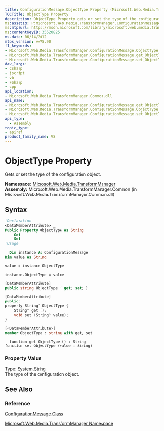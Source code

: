 ```yaml
---
title: ConfigurationMessage.ObjectType Property (Microsoft.Web.Media.TransformManager)
TOCTitle: ObjectType Property
description: ObjectType Property gets or set the type of the configuration object. The Namespace is Microsoft.Web.Media.TransformManager.
ms:assetid: P:Microsoft.Web.Media.TransformManager.ConfigurationMessage.ObjectType
ms:mtpsurl: https://msdn.microsoft.com/library/microsoft.web.media.transformmanager.configurationmessage.objecttype(v=VS.90)
ms:contentKeyID: 35520825
ms.date: 06/14/2012
mtps_version: v=VS.90
f1_keywords:
- Microsoft.Web.Media.TransformManager.ConfigurationMessage.ObjectType
- Microsoft.Web.Media.TransformManager.ConfigurationMessage.get_ObjectType
- Microsoft.Web.Media.TransformManager.ConfigurationMessage.set_ObjectType
dev_langs:
- csharp
- jscript
- vb
- FSharp
- cpp
api_location:
- Microsoft.Web.Media.TransformManager.Common.dll
api_name:
- Microsoft.Web.Media.TransformManager.ConfigurationMessage.get_ObjectType
- Microsoft.Web.Media.TransformManager.ConfigurationMessage.ObjectType
- Microsoft.Web.Media.TransformManager.ConfigurationMessage.set_ObjectType
api_type:
  - Assembly
topic_type:
- apiref
product_family_name: VS
---
```


# ObjectType Property

Gets or set the type of the configuration object.

**Namespace:**  [Microsoft.Web.Media.TransformManager](microsoft-web-media-transformmanager-namespace.md)  
**Assembly:**  Microsoft.Web.Media.TransformManager.Common (in Microsoft.Web.Media.TransformManager.Common.dll)

## Syntax

```vb
'Declaration
<DataMemberAttribute> _
Public Property ObjectType As String
    Get
    Set
'Usage

  Dim instance As ConfigurationMessage
Dim value As String

value = instance.ObjectType

instance.ObjectType = value
```

```csharp
[DataMemberAttribute]
public string ObjectType { get; set; }
```

```cpp
[DataMemberAttribute]
public:
property String^ ObjectType {
    String^ get ();
    void set (String^ value);
}
```

``` fsharp
[<DataMemberAttribute>]
member ObjectType : string with get, set
```

```jscript
  function get ObjectType () : String
function set ObjectType (value : String)
```

### Property Value

Type: [System.String](https://msdn.microsoft.com/library/s1wwdcbf)  
The type of the configuration object.  

## See Also

### Reference

[ConfigurationMessage Class](configurationmessage-class-microsoft-web-media-transformmanager.md)

[Microsoft.Web.Media.TransformManager Namespace](microsoft-web-media-transformmanager-namespace.md)
